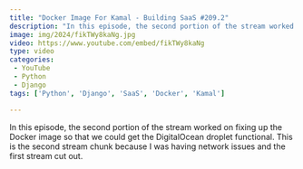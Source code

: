 ```yaml
---
title: "Docker Image For Kamal - Building SaaS #209.2"
description: "In this episode, the second portion of the stream worked on fixing up the Docker image so that we could get the DigitalOcean droplet functional. This is the second stream chunk because I was having network issues and the first stream cut out."
image: img/2024/fikTWy8kaNg.jpg
video: https://www.youtube.com/embed/fikTWy8kaNg
type: video
categories:
 - YouTube
 - Python
 - Django
tags: ['Python', 'Django', 'SaaS', 'Docker', 'Kamal']

---
```


In this episode, the second portion of the stream worked on fixing up the Docker image so that we could get the DigitalOcean droplet functional. This is the second stream chunk because I was having network issues and the first stream cut out.
